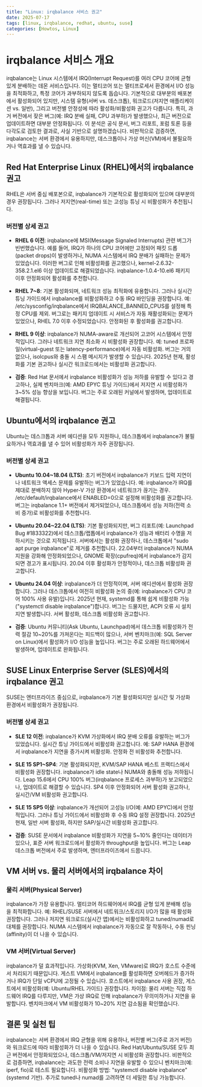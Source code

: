 ```yaml
---
title: "Linux: irqbalance 서비스 권고"
date: 2025-07-17
tags: [linux, irqbalance, redhat, ubuntu, suse]
categories: [Howtos, Linux]
---
```


# irqbalance 서비스 개요

irqbalance는 Linux 시스템에서 IRQ(Interrupt Request)를 여러 CPU 코어에 균형 있게 분배하는 데몬 서비스입니다. 이는 멀티코어 또는 멀티프로세서 환경에서 I/O 성능을 최적화하고, 특정 코어가 과부하되지 않도록 돕습니다. 기본적으로 대부분의 배포본에서 활성화되어 있지만, 시스템 유형(서버 vs. 데스크톱), 워크로드(저지연 애플리케이션 vs. 일반), 그리고 버전별 안정성에 따라 활성화/비활성화 권고가 다릅니다. 특히, 과거 버전에서 잦은 버그(예: IRQ 분배 실패, CPU 과부하)가 발생했으나, 최근 버전으로 업데이트하면 대부분 안정화됩니다. 이 분석은 공식 문서, 버그 리포트, 포럼 토론 등을 다각도로 검토한 결과로, 사실 기반으로 설명하겠습니다. 비판적으로 검증하면, irqbalance는 서버 환경에서 유용하지만, 데스크톱이나 가상 머신(VM)에서 불필요하거나 역효과를 낼 수 있습니다.

## Red Hat Enterprise Linux (RHEL)에서의 irqbalance 권고

RHEL은 서버 중심 배포본으로, irqbalance가 기본적으로 활성화되어 있으며 대부분의 경우 권장됩니다. 그러나 저지연(real-time) 또는 고성능 튜닝 시 비활성화가 추천됩니다.

### 버전별 상세 권고

  - **RHEL 6 이전**: irqbalance에 MSI(Message Signaled Interrupts) 관련 버그가 빈번했습니다. 예를 들어, IRQ가 하나의 CPU 코어에만 고정되어 패킷 드롭(packet drops)이 발생하거나, NUMA 시스템에서 IRQ 분배가 실패하는 문제가 있었습니다. 이러한 버그로 인해 비활성화를 권고했으나, kernel-2.6.32-358.2.1.el6 이상 업데이트로 해결되었습니다. irqbalance-1.0.4-10.el6 패키지 이후 안정화되어 활성화를 추천합니다.
  - **RHEL 7~8**: 기본 활성화되며, 네트워크 성능 최적화에 유용합니다. 그러나 실시간 튜닝 가이드에서 irqbalance를 비활성화하고 수동 IRQ 바인딩을 권장합니다. 예: /etc/sysconfig/irqbalance에서 IRQBALANCE_BANNED_CPUS를 설정해 특정 CPU를 제외. 버그로는 패키지 업데이트 시 서비스가 자동 재활성화되는 문제가 있었으나, RHEL 7.0 이후 수정되었습니다. 안정화된 후 활성화를 권고합니다.
  - **RHEL 9 이상**: irqbalance가 NUMA-aware로 개선되어 고코어 시스템에서 안정적입니다. 그러나 네트워크 지연 최소화 시 비활성화 권장합니다. 예: tuned 프로파일(virtual-guest 또는 latency-performance)에서 자동 비활성화. 버그는 거의 없으나, isolcpus와 충돌 시 스팸 메시지가 발생할 수 있습니다. 2025년 현재, 활성화를 기본 권고하나 실시간 워크로드에서는 비활성화 권고합니다.

  - **검증**: Red Hat 문서에서 irqbalance 비활성화가 성능 저하를 유발할 수 있다고 경고하나, 실제 벤치마크(예: AMD EPYC 튜닝 가이드)에서 저지연 시 비활성화가 3~5% 성능 향상을 보입니다. 버그는 주로 오래된 커널에서 발생하며, 업데이트로 해결됩니다.

## Ubuntu에서의 irqbalance 권고

Ubuntu는 데스크톱과 서버 에디션을 모두 지원하나, 데스크톱에서 irqbalance가 불필요하거나 역효과를 낼 수 있어 비활성화가 자주 권장됩니다.

### 버전별 상세 권고

  - **Ubuntu 10.04~18.04 (LTS)**: 초기 버전에서 irqbalance가 키보드 입력 지연이나 네트워크 액세스 문제를 유발하는 버그가 있었습니다. 예: irqbalance가 IRQ를 제대로 분배하지 않아 Hyper-V 가상 환경에서 네트워크가 끊기는 경우. /etc/default/irqbalance에서 ENABLED=0으로 설정해 비활성화를 권고합니다. 버그는 irqbalance 1.1+ 버전에서 제거되었으나, 데스크톱에서 성능 저하(전력 소비 증가)로 비활성화를 추천합니다.
  - **Ubuntu 20.04~22.04 (LTS)**: 기본 활성화되지만, 버그 리포트(예: Launchpad Bug #1833322)에서 데스크톱/랩톱에서 irqbalance가 성능과 배터리 수명을 저하시키는 것으로 지적됩니다. 서버에서는 활성화 권장하나, 데스크톱에서 "sudo apt purge irqbalance"로 제거를 추천합니다. 22.04부터 irqbalance가 NUMA 지원을 강화해 안정화되었으나, GNOME 확장(cpufreq)에서 irqbalance가 감지되면 경고가 표시됩니다. 20.04 이후 활성화가 안정적이나, 데스크톱 비활성화 권고합니다.
  - **Ubuntu 24.04 이상**: irqbalance가 더 안정적이며, 서버 에디션에서 활성화 권장합니다. 그러나 데스크톱에서 여전히 비활성화 논의 중(예: irqbalance가 CPU 코어 100% 사용 유발)입니다. 2025년 현재, systemd를 통해 쉽게 비활성화 가능("systemctl disable irqbalance")합니다. 버그는 드물지만, ACPI 오류 시 설치 지연 발생합니다. 서버 활성화, 데스크톱 비활성화 권고합니다.

 - **검증**: Ubuntu 커뮤니티(Ask Ubuntu, Launchpad)에서 데스크톱 비활성화가 전력 절감 10~20%를 가져온다는 피드백이 많으나, 서버 벤치마크(예: SQL Server on Linux)에서 활성화가 I/O 성능을 높입니다. 버그는 주로 오래된 하드웨어에서 발생하며, 업데이트로 완화됩니다.

## SUSE Linux Enterprise Server (SLES)에서의 irqbalance 권고

SUSE는 엔터프라이즈 중심으로, irqbalance가 기본 활성화되지만 실시간 및 가상화 환경에서 비활성화가 권장됩니다.

### 버전별 상세 권고

  - **SLE 12 이전**: irqbalance가 KVM 가상화에서 IRQ 분배 오류를 유발하는 버그가 있었습니다. 실시간 튜닝 가이드에서 비활성화 권고합니다. 예: SAP HANA 환경에서 irqbalance가 지연을 증가시켜 비활성화. 안정화 전 비활성화 추천합니다.
  - **SLE 15 SP1~SP4**: 기본 활성화되지만, KVM/SAP HANA 베스트 프랙티스에서 비활성화 권장합니다. irqbalance가 idle state나 NUMA와 충돌해 성능 저하됩니다. Leap 15.6에서 CPU 100% 버그(irqbalance 프로세스 과부하)가 보고되었으나, 업데이트로 해결할 수 있습니다. SP4 이후 안정화되어 서버 활성화 권고하나, 실시간/VM 비활성화 권고합니다.
  - **SLE 15 SP5 이상**: irqbalance가 개선되어 고성능 I/O(예: AMD EPYC)에서 안정적입니다. 그러나 튜닝 가이드에서 비활성화 후 수동 IRQ 설정 권장합니다. 2025년 현재, 일반 서버 활성화, 하지만 SAP/실시간 비활성화 권고합니다.

 - **검증**: SUSE 문서에서 irqbalance 비활성화가 지연을 5~10% 줄인다는 데이터가 있으나, 표준 서버 워크로드에서 활성화가 throughput을 높입니다. 버그는 Leap 데스크톱 버전에서 주로 발생하며, 엔터프라이즈에서 드뭅니다.

## VM 서버 vs. 물리 서버에서의 irqbalance 차이

### 물리 서버(Physical Server)

irqbalance가 가장 유용합니다. 멀티코어 하드웨어에서 IRQ를 균형 있게 분배해 성능을 최적화합니다. 예: RHEL/SUSE 서버에서 네트워크/스토리지 I/O가 많을 때 활성화 권장합니다. 그러나 저지연 워크로드(실시간 앱)에서는 비활성화하고 tuned/numad로 대체를 권장합니다. NUMA 시스템에서 irqbalance가 자동으로 잘 작동하나, 수동 핀닝(affinity)이 더 나을 수 있습니다.

### VM 서버(Virtual Server)

irqbalance가 덜 효과적입니다. 가상화(KVM, Xen, VMware)로 IRQ가 호스트 수준에서 처리되기 때문입니다. 게스트 VM에서 irqbalance를 활성화하면 오버헤드가 증가하거나 IRQ가 단일 vCPU에 고정될 수 있습니다. 호스트에서 irqbalance 사용 권장, 게스트에서 비활성화(예: Ubuntu/RHEL 가이드) 권장합니다. 차이점: 물리 서버는 직접 하드웨어 IRQ를 다루지만, VM은 가상 IRQ로 인해 irqbalance가 무의미하거나 지연을 유발합니다. 벤치마크에서 VM 비활성화가 10~20% 지연 감소됨을 확인했습니다.

## 결론 및 실천 팁

irqbalance는 서버 환경에서 IRQ 균형을 위해 유용하나, 버전별 버그(주로 과거 버전)와 워크로드에 따라 비활성화가 더 나을 수 있습니다. Red Hat/Ubuntu/SUSE 모두 최근 버전에서 안정화되었으나, 데스크톱/VM/저지연 시 비활성화 권장합니다. 비판적으로 검증하면, irqbalance는 과도한 전력 소비나 지연을 유발할 수 있으니 벤치마크(예: iperf, fio)로 테스트 필요합니다. 비활성화 방법: "systemctl disable irqbalance" (systemd 기반). 추가로 tuned나 numad를 고려하면 더 세밀한 튜닝 가능합니다.
